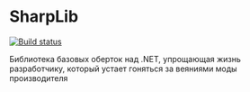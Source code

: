 SharpLib
========

[![Build status](https://ci.appveyor.com/api/github/webhook?id=9otdwwjbdiyl7ilj?svg=true)](https://ci.appveyor.com/project/kav-it/sharplib)

Библиотека базовых оберток над .NET, упрощающая жизнь разработчику, который устает гоняться за веяниями моды производителя
